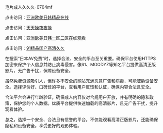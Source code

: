 
毛片成人久久久-0704mf

点击访问：<a href="https://rtj-3zo.pages.dev/">亚洲欧美日韩精品在线</a>

点击访问：<a href="https://vassv.pages.dev/">天天操夜夜操</a>

点击访问：<a href="https://gsd-agv.pages.dev/">亚洲欧美日韩一区二区在线观看</a>

点击访问：<a href="https://gda-c7m.pages.dev/">91精品国产高清久久</a>


在搜索“日本AV免费”时，选择合法、安全的平台至关重要。确保平台使用HTTPS加密来保护个人信息并防止病毒侵害。像S1、MOODYZ等知名平台提供高清正版影片，无广告干扰，保障设备安全。

虽然免费资源吸引人，但许多不安全的网站充满恶意广告和病毒，可能威胁设备安全。选择评价好、口碑佳的平台，查看用户反馈和认证，确保内容合法且安全。

合法平台会进行年龄验证，确保成人内容仅对合规用户开放，并有明确的隐私政策，保护您的个人数据。优质平台提供快速加载的高清影片，且无广告干扰，提升观看体验。

总之，选择一个安全、合法且有信誉的平台，不仅能观看高清正版影片，还能确保隐私和设备安全，享受更好的观影体验。

<span style="display:none;">[Canonical link](）</span>
